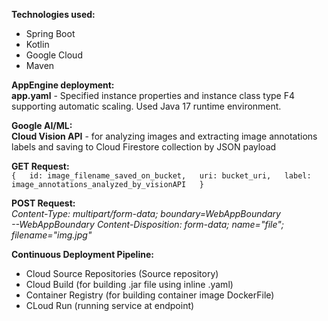 **Technologies used:**
* Spring Boot
* Kotlin
* Google Cloud
* Maven

**AppEngine deployment:**  
**app.yaml** - Specified instance properties and instance class type F4 supporting automatic scaling. Used Java 17 runtime environment.

**Google AI/ML:**  
**Cloud Vision API** - for analyzing images and extracting image annotations labels and saving to Cloud Firestore collection by JSON payload

**GET Request:**  
`{  
    id: image_filename_saved_on_bucket,  
    uri: bucket_uri,  
    label: image_annotations_analyzed_by_visionAPI  
}
`

**POST Request:**  
_Content-Type: multipart/form-data; boundary=WebAppBoundary_  
_--WebAppBoundary_
_Content-Disposition: form-data; name="file"; filename="img.jpg"_

**Continuous Deployment Pipeline:**
* Cloud Source Repositories (Source repository)  
* Cloud Build (for building .jar file using inline .yaml)  
* Container Registry (for building container image DockerFile)  
* CLoud Run (running service at endpoint)